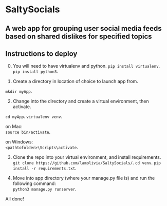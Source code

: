 # SaltySocials

## A web app for grouping user social media feeds based on shared dislikes for specified topics

## Instructions to deploy

0. You will need to have virtualenv and python. 
  `pip install virtualenv`. 
  `pip install python3`. 

1. Create a directory in location of choice to launch app from. 

  `mkdir myApp`. 
  
2. Change into the directory and create a virtual environment, then activate. 

  `cd myApp`. 
  `virtualenv venv`. 
  
  on Mac:      
  `source bin/activate`. 
  
  on Windows:  
  `<pathtofolder>\Scripts\activate`. 
  
3. Clone the repo into your virtual environment, and install requirements. 
  `git clone https://github.com/lamolivia/SaltySocials/`. 
  `cd venv`. 
  `pip install -r requirements.txt`. 
  
4. Move into app directory (where your manage.py file is) and run the following command:  
  `python3 manage.py runserver`. 
  
All done!  
